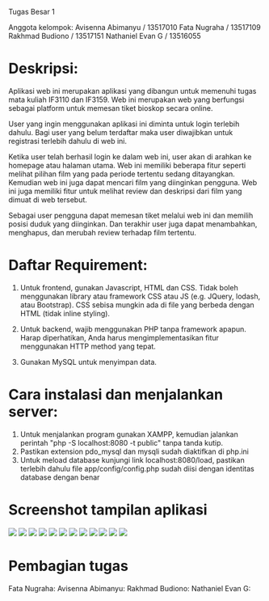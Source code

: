 Tugas Besar 1

Anggota kelompok:
Avisenna Abimanyu / 13517010
Fata Nugraha / 13517109
Rakhmad Budiono / 13517151
Nathaniel Evan G / 13516055

# Deskripsi:

Aplikasi web ini merupakan aplikasi yang dibangun untuk memenuhi tugas mata kuliah IF3110 dan IF3159. Web ini merupakan web yang berfungsi sebagai platform untuk memesan tiket bioskop secara online.

User yang ingin menggunakan aplikasi ini diminta untuk login terlebih dahulu. Bagi user yang belum terdaftar maka user diwajibkan untuk registrasi terlebih dahulu di web ini.

Ketika user telah berhasil login ke dalam web ini, user akan di arahkan ke homepage atau halaman utama. Web ini memiliki beberapa fitur seperti melihat pilihan film yang pada periode tertentu sedang ditayangkan. Kemudian web ini juga dapat mencari film yang diinginkan pengguna. Web ini juga memiliki fitur untuk melihat review dan deskripsi dari film yang dimuat di web tersebut.

Sebagai user pengguna dapat memesan tiket melalui web ini dan memilih posisi duduk yang diinginkan. Dan terakhir user juga dapat menambahkan, menghapus, dan merubah review terhadap film tertentu.

# Daftar Requirement:

1. Untuk frontend, gunakan Javascript, HTML dan CSS. Tidak boleh menggunakan library atau framework CSS atau JS (e.g. JQuery, lodash, atau Bootstrap). CSS sebisa mungkin ada di file yang berbeda dengan HTML (tidak inline styling).

2. Untuk backend, wajib menggunakan PHP tanpa framework apapun. Harap diperhatikan, Anda harus mengimplementasikan fitur menggunakan HTTP method yang tepat.

3. Gunakan MySQL untuk menyimpan data.

# Cara instalasi dan menjalankan server:

1. Untuk menjalankan program gunakan XAMPP, kemudian jalankan perintah "php -S localhost:8080 -t public" tanpa tanda kutip.
2. Pastikan extension pdo_mysql dan mysqli sudah diaktifkan di php.ini
3. Untuk meload database kunjungi link localhost:8080/load, pastikan terlebih dahulu file app/config/config.php sudah diisi dengan identitas database dengan benar

# Screenshot tampilan aplikasi

![](screenshot/booking1.jpg)
![](screenshot/booking2.jpg)
![](screenshot/booking3.jpg)
![](screenshot/detail.png)
![](screenshot/history.png)
![](screenshot/homepage.png)
![](screenshot/homepage2.png)
![](screenshot/login.png)
![](screenshot/rating.png)
![](screenshot/register.png)
![](screenshot/search.png)
![](screenshot/search2.png)

# Pembagian tugas

Fata Nugraha:
Avisenna Abimanyu:
Rakhmad Budiono:
Nathaniel Evan G:
